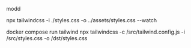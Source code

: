 modd

npx tailwindcss -i ./styles.css -o ../assets/styles.css --watch

docker compose run tailwind npx tailwindcss -c /src/tailwind.config.js -i /src/styles.css -o /dst/styles.css